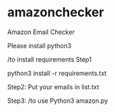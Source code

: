 # amazonchecker
Amazon Email Checker

Please install python3

/to install requirements
Step1

python3 install -r requirements.txt

Step2:
Put your emails in list.txt

Step3:
/to use
Python3 amazon.py 
